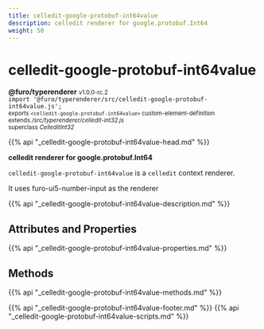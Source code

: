 ```yaml
---
title: celledit-google-protobuf-int64value
description: celledit renderer for google.protobuf.Int64
weight: 50
---
```


# celledit-google-protobuf-int64value
**@furo/typerenderer** <small>v1.0.0-rc.2</small>
<br>`import '@furo/typerenderer/src/celledit-google-protobuf-int64value.js';`<small>
<br>exports `<celledit-google-protobuf-int64value>` custom-element-definition
<br>extends */src/typerenderer/celledit-int32.js*
<br>superclass *CelleditInt32*</small>

{{% api "_celledit-google-protobuf-int64value-head.md" %}}

**celledit renderer for google.protobuf.Int64**

`celledit-google-protobuf-int64value` is a `celledit` context renderer.

It uses furo-ui5-number-input as the renderer

{{% api "_celledit-google-protobuf-int64value-description.md" %}}


## Attributes and Properties
{{% api "_celledit-google-protobuf-int64value-properties.md" %}}



## Methods
{{% api "_celledit-google-protobuf-int64value-methods.md" %}}





{{% api "_celledit-google-protobuf-int64value-footer.md" %}}
{{% api "_celledit-google-protobuf-int64value-scripts.md" %}}
